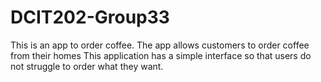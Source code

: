 # DCIT202-Group33
This is an app to order coffee.
The app allows customers to order coffee from their homes
This application has a simple interface so that users do not struggle to order what they want.
